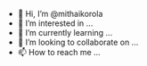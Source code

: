 - 👋 Hi, I’m @mithaikorola
- 👀 I’m interested in ...
- 🌱 I’m currently learning ...
- 💞️ I’m looking to collaborate on ...
- 📫 How to reach me ...

<!---
mithaikorola/mithaikorola is a ✨ special ✨ repository because its `README.md` (this file) appears on your GitHub profile.
You can click the Preview link to take a look at your changes.
--->
